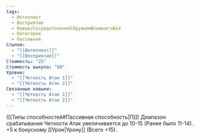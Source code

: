```yaml
---
tags:
  - Интеллект
  - Восприятие
  - Навык/СосредоточенияСОружиемБлижнегоБоя
  - Категория
  - Пассивная
Ссылки:
  - "[[Интеллект]]"
  - "[[Восприятие]]"
Стоимость: "25"
Стоимость выкупа: "60"
Уровни:
  - "[[Четкость Атак 1]]"
  - "[[Четкость Атак 2]]"
Связанные навыки:
  - "[[Четкость Атак 1]]"
  - "[[Четкость Атак 2]]"
---
```

([[Типы способностей#Пассивная способность|П]]) Диапазон срабатывания Четкости Атак увеличивается до 10-15 (Ранее было 11-14).
+5 к бонусному [[Урон|Урону]] (Всего +15).